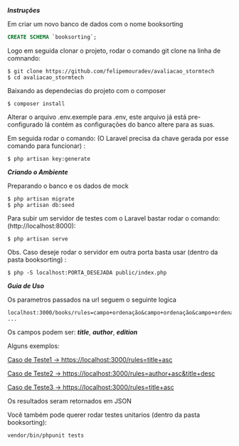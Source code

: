 ***Instruções***


Em criar um novo banco de dados com o nome booksorting 
```SQL 
CREATE SCHEMA `booksorting`;
```
Logo em seguida clonar o projeto, rodar o comando git clone na linha de comnando:
```
$ git clone https://github.com/felipemouradev/avaliacao_stormtech
$ cd avaliacao_stormtech
```
Baixando as dependecias do projeto com o composer
```
$ composer install
```

Alterar o arquivo .env.exemple para .env, este arquivo já está pre-configurado lá contém as configurações do banco altere para as suas.
 
 Em seguida rodar o comando: (O Laravel precisa da chave gerada por esse comando para funcionar) :
 ```
 $ php artisan key:generate
 ```

***Criando o Ambiente***

Preparando o banco e os dados de mock

```
$ php artisan migrate 
$ php artisan db:seed
```

Para subir um servidor de testes com o Laravel bastar rodar o comando: (http://localhost:8000):

```
$ php artisan serve
```

Obs. Caso deseje rodar o servidor em outra porta basta usar (dentro da pasta booksorting) :
``` 
$ php -S localhost:PORTA_DESEJADA public/index.php
```

***Guia de Uso***

Os parametros passados na url seguem o seguinte logica
```
localhost:3000/books/rules=campo+ordenação&campo+ordenação&campo+ordenação ...
```

Os campos podem ser: ***title***, ***author***, ***edition***

Alguns exemplos:

[Caso de Teste1 -> https://localhost:3000/rules=title+asc](https://localhost:3000/rules=title+asc)

[Caso de Teste2 -> https://localhost:3000/rules=author+asc&title+desc](https://localhost:3000/rules=author+asc&title+desc)

[Caso de Teste3 -> https://localhost:3000/rules=title+asc](https://localhost:3000/rules=title+asc)
    
Os resultados seram retornados em JSON

Você também pode querer rodar testes unitarios (dentro da pasta booksorting):

```
vendor/bin/phpunit tests
```